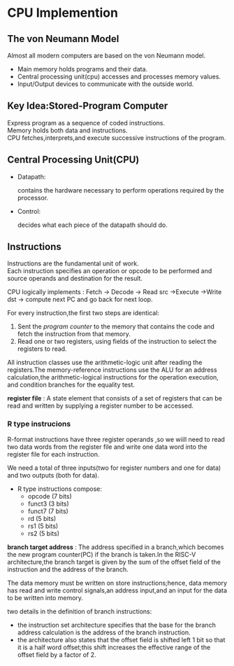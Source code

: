 # CPU Implemention

## The von Neumann Model

Almost all modern computers are based on the von Neumann model.

* Main memory holds programs and their data.
* Central processing unit(cpu) accesses and processes memory values.
* Input/Output devices to communicate with the outside world.

## Key Idea:Stored-Program Computer

Express program as a sequence of coded instructions.  
Memory holds both data and instructions.  
CPU fetches,interprets,and execute successive instructions of the program.  

## Central Processing Unit(CPU)

* Datapath:

    contains the hardware necessary to perform operations required by the processor.  

* Control:

    decides what each piece of the datapath should do.

## Instructions

Instructions are the fundamental unit of work.  
Each instruction specifies an operation or opcode to be performed and source operands and destination for the result.  

CPU logically implements : Fetch -> Decode -> Read src ->Execute ->Write dst -> compute next PC and go back for next loop.  

For every instruction,the first two steps are identical:

1. Sent the *program counter* to the memory that contains the code and fetch the instruction from that memory.
2. Read one or two registers, using fields of the instruction to select the registers to read.

All instruction classes use the arithmetic-logic unit after reading the registers.The memory-reference instructions use the ALU for an address calculation,the arithmetic-logical instructions for the operation execution, and condition branches for the equality test.

**register file** : A state element that consists of a set of registers that can be read and written by supplying a register number to be accessed.

### R type instrucions

R-format instructions have three register operands ,so we wiill need to read two data words from the register file and write one data word into the register file for each instruction.

We need a total of three inputs(two for register numbers and one for data) and two outputs (both for data).

* R type instructions compose:
  * opcode (7 bits)
  * funct3 (3 bits)
  * funct7 (7 bits)
  * rd (5 bits)
  * rs1 (5 bits)
  * rs2 (5 bits)

**branch target address** : The address specified in a branch,which becomes the new program counter(PC) if the branch is taken.In the RISC-V architecture,the branch target is given by the sum of the offset field of the instruction and the address of the branch.

The data memory must be written on store instructions;hence, data memory has read and write control signals,an address input,and an input for the data to be written into memory.

two details in the definition of branch instructions:

* the instruction set architecture specifies that the base for the branch address calculation is the address of the branch instruction.
* the architecture also states that the offset field is shifted left 1 bit so that it is a half word offset;this shift increases the effective range of the offset field by a factor of 2.

